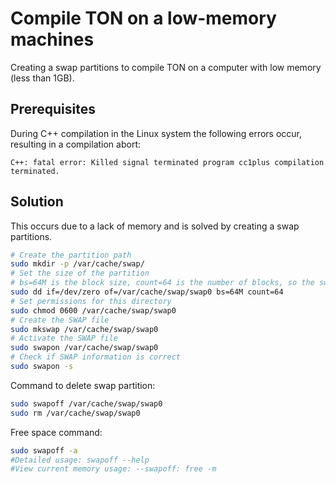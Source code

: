 # Compile TON on a low-memory machines

Creating a swap partitions to compile TON on a computer with low memory (less than 1GB).

## Prerequisites

During C++ compilation in the Linux system the following errors occur, resulting in a compilation abort:

```
C++: fatal error: Killed signal terminated program cc1plus compilation terminated.
```

## Solution

This occurs due to a lack of memory and is solved by creating a swap partitions.

```bash
# Create the partition path
sudo mkdir -p /var/cache/swap/
# Set the size of the partition
# bs=64M is the block size, count=64 is the number of blocks, so the swap space size is bs*count=4096MB=4GB
sudo dd if=/dev/zero of=/var/cache/swap/swap0 bs=64M count=64
# Set permissions for this directory
sudo chmod 0600 /var/cache/swap/swap0
# Create the SWAP file
sudo mkswap /var/cache/swap/swap0
# Activate the SWAP file
sudo swapon /var/cache/swap/swap0
# Check if SWAP information is correct
sudo swapon -s
```

Command to delete swap partition:

```bash
sudo swapoff /var/cache/swap/swap0
sudo rm /var/cache/swap/swap0
```

Free space command:

```bash
sudo swapoff -a
#Detailed usage: swapoff --help
#View current memory usage: --swapoff: free -m
```